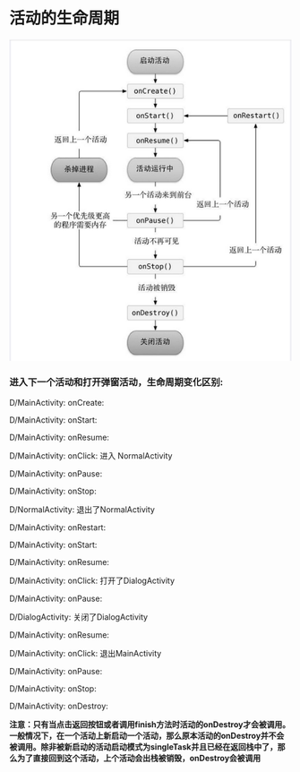 # 活动的生命周期

![activity_life_cycle](../assets/activity_life_cycle.png "生命周期")

### 进入下一个活动和打开弹窗活动，生命周期变化区别:

D/MainActivity: onCreate:

D/MainActivity: onStart: 

D/MainActivity: onResume: 

D/MainActivity: onClick: 进入
NormalActivity

D/MainActivity: onPause: 

D/MainActivity: onStop: 

D/NormalActivity: 退出了NormalActivity

D/MainActivity: onRestart: 

D/MainActivity: onStart: 

D/MainActivity: onResume: 

D/MainActivity: onClick: 打开了DialogActivity

D/MainActivity: onPause: 

D/DialogActivity: 关闭了DialogActivity

D/MainActivity: onResume: 

D/MainActivity: onClick: 退出MainActivity

D/MainActivity: onPause: 

D/MainActivity: onStop: 

D/MainActivity: onDestroy: 

**注意：只有当点击返回按钮或者调用finish方法时活动的onDestroy才会被调用。一般情况下，在一个活动上新启动一个活动，那么原本活动的onDestroy并不会被调用。除非被新启动的活动启动模式为singleTask并且已经在返回栈中了，那么为了直接回到这个活动，上个活动会出栈被销毁，onDestroy会被调用**



